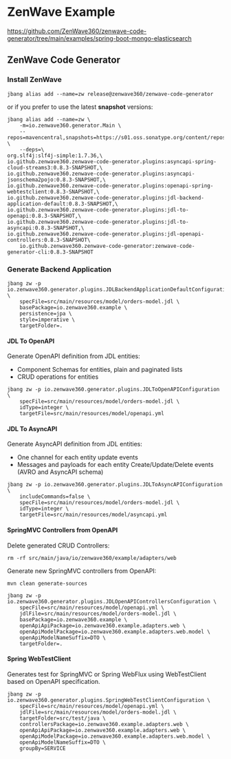 # ZenWave Example

https://github.com/ZenWave360/zenwave-code-generator/tree/main/examples/spring-boot-mongo-elasticsearch

## ZenWave Code Generator

### Install ZenWave

```shell
jbang alias add --name=zw release@zenwave360/zenwave-code-generator
```

or if you prefer to use the latest **snapshot** versions:

```shell
jbang alias add --name=zw \
    -m=io.zenwave360.generator.Main \
    --repos=mavencentral,snapshots=https://s01.oss.sonatype.org/content/repositories/snapshots \
    --deps=\
org.slf4j:slf4j-simple:1.7.36,\
io.github.zenwave360.zenwave-code-generator.plugins:asyncapi-spring-cloud-streams3:0.8.3-SNAPSHOT,\
io.github.zenwave360.zenwave-code-generator.plugins:asyncapi-jsonschema2pojo:0.8.3-SNAPSHOT,\
io.github.zenwave360.zenwave-code-generator.plugins:openapi-spring-webtestclient:0.8.3-SNAPSHOT,\
io.github.zenwave360.zenwave-code-generator.plugins:jdl-backend-application-default:0.8.3-SNAPSHOT,\
io.github.zenwave360.zenwave-code-generator.plugins:jdl-to-openapi:0.8.3-SNAPSHOT,\
io.github.zenwave360.zenwave-code-generator.plugins:jdl-to-asyncapi:0.8.3-SNAPSHOT,\
io.github.zenwave360.zenwave-code-generator.plugins:jdl-openapi-controllers:0.8.3-SNAPSHOT\
    io.github.zenwave360.zenwave-code-generator:zenwave-code-generator-cli:0.8.3-SNAPSHOT
```

### Generate Backend Application

```shell
jbang zw -p io.zenwave360.generator.plugins.JDLBackendApplicationDefaultConfiguration \
    specFile=src/main/resources/model/orders-model.jdl \
    basePackage=io.zenwave360.example \
    persistence=jpa \
    style=imperative \
    targetFolder=.
```

#### JDL To OpenAPI

Generate OpenAPI definition from JDL entities:

- Component Schemas for entities, plain and paginated lists
- CRUD operations for entities

```shell
jbang zw -p io.zenwave360.generator.plugins.JDLToOpenAPIConfiguration \
    specFile=src/main/resources/model/orders-model.jdl \
    idType=integer \
    targetFile=src/main/resources/model/openapi.yml
```

#### JDL To AsyncAPI

Generate AsyncAPI definition from JDL entities:

- One channel for each entity update events
- Messages and payloads for each entity Create/Update/Delete events (AVRO and AsyncAPI schema)

```shell
jbang zw -p io.zenwave360.generator.plugins.JDLToAsyncAPIConfiguration \
    includeCommands=false \
    specFile=src/main/resources/model/orders-model.jdl \
    idType=integer \
    targetFile=src/main/resources/model/asyncapi.yml
```


#### SpringMVC Controllers from OpenAPI

Delete generated CRUD Controllers:

```shell
rm -rf src/main/java/io/zenwave360/example/adapters/web
```

Generate new SpringMVC controllers from OpenAPI:

```shell
mvn clean generate-sources
```

```shell
jbang zw -p io.zenwave360.generator.plugins.JDLOpenAPIControllersConfiguration \
    specFile=src/main/resources/model/openapi.yml \
    jdlFile=src/main/resources/model/orders-model.jdl \
    basePackage=io.zenwave360.example \
    openApiApiPackage=io.zenwave360.example.adapters.web \
    openApiModelPackage=io.zenwave360.example.adapters.web.model \
    openApiModelNameSuffix=DTO \
    targetFolder=.
```

#### Spring WebTestClient

Generates test for SpringMVC or Spring WebFlux using WebTestClient based on OpenAPI specification.

```shell
jbang zw -p io.zenwave360.generator.plugins.SpringWebTestClientConfiguration \
    specFile=src/main/resources/model/openapi.yml \
    jdlFile=src/main/resources/model/orders-model.jdl \
    targetFolder=src/test/java \
    controllersPackage=io.zenwave360.example.adapters.web \
    openApiApiPackage=io.zenwave360.example.adapters.web \
    openApiModelPackage=io.zenwave360.example.adapters.web.model \
    openApiModelNameSuffix=DTO \
    groupBy=SERVICE
```
